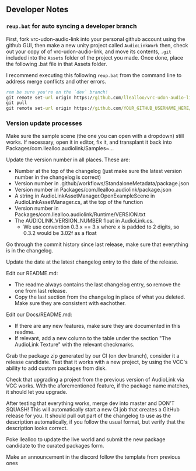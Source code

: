 ## Developer Notes

### `reup.bat` for auto syncing a developer branch

First, fork vrc-udon-audio-link into your personal github account using the github GUI, then make a new unity project called `AudioLinkWork` then, check out your copy of of vrc-udon-audio-link, and move its contents, `.git` included into the `Assets` folder of the project you made.  Once done, place the following .bat file in that Assets folder.

I recommend executing this following `reup.bat` from the command line to address merge conflicts and other errors.

```bat
rem be sure you're on the `dev` branch!
git remote set-url origin https://github.com/llealloo/vrc-udon-audio-link
git pull
git remote set-url origin https://github.com/YOUR_GITHUB_USERNAME_HERE/vrc-udon-audio-link
```

### Version update processes

Make sure the sample scene (the one you can open with a dropdown) still works.
If necessary, open it in editor, fix it, and transplant it back into Packages/com.llealloo.audiolink/Samples~...

Update the version number in all places. These are:
- Number at the top of the changelog (just make sure the latest version number in the changelog is correct)
- Version number in .github/workflows/StandaloneMetadata/package.json
- Version number in Packages/com.llealloo.audiolink/package.json
- A string in AudioLinkAssetManager.OpenExampleScene in AudioLinkAssetManager.cs, at the top of the function
- Version number in Packages/com.llealloo.audiolink/Runtime/VERSION.txt
- The AUDIOLINK_VERSION_NUMBER float in AudioLink.cs.
    - We use convention 0.3.x == 3.x where x is padded to 2 digits,
      so 0.3.2 would be 3.02f as a float

Go through the commit history since last release, make sure that everything is in the changelog.

Update the date at the latest changelog entry to the date of the release.

Edit our README.md:
- The readme always contains the last changelog entry, so remove the one from last release.
- Copy the last section from the changelog in place of what you deleted. Make sure they are consistent with eachother.

Edit our Docs/README.md:
- If there are any new features, make sure they are documented in this readme.
- If relevant, add a new column to the table under the section "The AudioLink Texture" with the relevant checkmarks.

Grab the package zip generated by our CI (on dev branch), consider it a release candidate. Test that it works with a new project, by using the VCC's ability to add custom packages from disk.

Check that upgrading a project from the previous version of AudioLink via VCC works. With the aforementioned feature, if the package name matches, it should let you upgrade.

After testing that everything works, merge dev into master and DON'T SQUASH! This will automatically start a new CI job that creates a GitHub release for you. It should pull out part of the changelog to use as the description automatically, if you follow the usual format, but verify that the description looks correct.

Poke llealloo to update the live world and submit the new package candidate to the curated packages form.

Make an announcement in the discord follow the template from previous ones 
